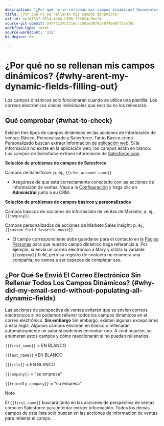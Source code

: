 ```yaml
---
description: '¿Por qué no se rellenan mis campos dinámicos? Documentos de Marketo: documentación del producto'
title: ¿Por qué no se rellenan mis campos dinámicos?
exl-id: 4e1d133f-8314-4e64-b50b-f3e824c3bef4
source-git-commit: b4773137bf21eccc58a6d975d50748e8ff2a57db
workflow-type: tm+mt
source-wordcount: '315'
ht-degree: 0%

---
```


# ¿Por qué no se rellenan mis campos dinámicos? {#why-arent-my-dynamic-fields-filling-out}

Los campos dinámicos solo funcionarán cuando se utilice una plantilla. Los correos electrónicos únicos individuales que escriba no los rellenarán.

## Qué comprobar {#what-to-check}

Existen tres tipos de campos dinámicos en las acciones de información de ventas: Básico, Personalizado y Salesforce. Tanto Básico como Personalizado buscan extraer información de [aplicación web](https://toutapp.com/login). Si la información no existe en la aplicación web, los campos están en blanco. Los campos de Salesforce extraen información de [Salesforce.com](https://salesforce.com).

**Solución de problemas de campos de Salesforce**

Campos de Salesforce: p. ej., `{{sfdc_account_name}}`

* Asegúrese de que está correctamente conectado con las acciones de información de ventas. Vaya a la [Configuración](https://toutapp.com/login) y haga clic en **Administrar** junto a su CRM.

**Solución de problemas de campos básicos y personalizados**

Campos básicos de acciones de información de ventas de Marketo: p. ej., `{{company}}`

Campos personalizados de acciones de Marketo Sales Insight: p. ej., `{{custom_field_favorite_movie}}`

* El campo correspondiente debe guardarse para el contacto en la [Página Personas](https://toutapp.com/next#relationships) para que nuestro campo dinámico haga referencia a. Por ejemplo, si envía un correo electrónico a Mary y utiliza la variable `{{company}}` field, pero su registro de contacto no enumera una compañía, no vamos a ser capaces de completar eso.

## ¿Por Qué Se Envió El Correo Electrónico Sin Rellenar Todos Los Campos Dinámicos? {#why-did-my-email-send-without-populating-all-dynamic-fields}

Las acciones de perspectiva de ventas evitarán que se envíen correos electrónicos si no podemos rellenar todos los campos dinámicos en el correo electrónico. **Sin embargo** Sin embargo, existen algunas excepciones a esta regla. Algunos campos enviarán en blanco o rellenarán automáticamente un valor si podemos encontrar uno. A continuación, se enumeran estos campos y cómo reaccionarán si no pueden rellenarlos.

`{{first_name}}` = EN BLANCO

`{{last_name}}` =EN BLANCO

`{{title}}` = EN BLANCO

`{{company}}` = &quot;su empresa&quot;

`{{friendly_company}}` = &quot;su empresa&quot;

>[!NOTE]
>
>El `{{first_name}}` buscará tanto en las acciones de perspectiva de ventas como en Salesforce para intentar extraer información. Todos los demás campos de esta lista solo buscan en las acciones de información de ventas para rellenar el campo.
